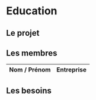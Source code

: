 # Education
## Le projet

## Les membres 
Nom / Prénom                                    | Entreprise    
------------                                    | -------------         

## Les besoins
